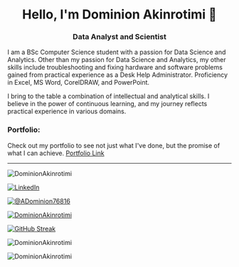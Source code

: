 <h1 align="center">Hello, I'm Dominion Akinrotimi 👋</h1>
<h3 align="center">Data Analyst and Scientist</h3>

I am a BSc Computer Science student with a passion for Data Science and Analytics. Other than my passion for Data Science and Analytics, my other skills include troubleshooting and fixing hardware and software problems gained from practical experience as a Desk Help Administrator. Proficiency in Excel, MS Word, CorelDRAW, and PowerPoint.

I bring to the table a combination of intellectual and analytical skills. I believe in the power of continuous learning, and my journey reflects practical experience in various domains.

### Portfolio:
Check out my portfolio to see not just what I've done, but the promise of what I can achieve. [Portfolio Link](https://honest-elephant.cloudvent.net/)

---
<p align="left"> <img src="https://komarev.com/ghpvc/?username=DominionAkinrotimi" alt="DominionAkinrotimi" /> </p>

<p align="left"> <a class="badge-base__link LI-simple-link" href="https://ng.linkedin.com/in/dominion-akinrotimi-7a5961268?trk=profile-badge"><img src="https://img.shields.io/badge/LinkedIn-0077B5?style=for-the-badge&logo=linkedin&logoColor=white" alt="LinkedIn" /></a> </p>

<p align="left"> <a href="https://twitter.com/ADominion76816" target="blank"><img src="https://img.shields.io/twitter/follow/ADominion76816?logo=twitter&style=for-the-badge" alt="@ADominion76816" /></a> </p>

<p align="left"> <a href="https://github.com/ryo-ma/github-profile-trophy"><img src="https://github-profile-trophy.vercel.app/?username=DominionAkinrotimi&theme=onedark" alt="DominionAkinrotimi" /></a> </p>

[![GitHub Streak](https://streak-stats.demolab.com?user=DominionAkinrotimi&hide_border=true)](https://git.io/streak-stats)

<p align="left">
  <img src="https://github-readme-stats.vercel.app/api/top-langs?username=DominionAkinrotimi&show_icons=true&locale=en&layout=compact" alt="DominionAkinrotimi" />
</p>

<p align="left">
  <img src="https://github-readme-stats.vercel.app/api?username=DominionAkinrotimi&show_icons=true&locale=en" alt="DominionAkinrotimi" />
</p>

